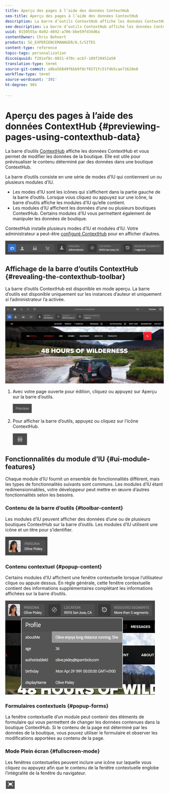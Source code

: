 ```yaml
---
title: Aperçu des pages à l’aide des données ContextHub
seo-title: Aperçu des pages à l’aide des données ContextHub
description: La barre d’outils ContextHub affiche les données ContextHub, vous permet de modifier les données de la boutique, et se révèle utile pour prévisualiser le contenu.
seo-description: La barre d’outils ContextHub affiche les données ContextHub, vous permet de modifier les données de la boutique, et se révèle utile pour prévisualiser le contenu.
uuid: 0150555a-0a92-4692-a706-bbe59fd34d6a
contentOwner: Chris Bohnert
products: SG_EXPERIENCEMANAGER/6.5/SITES
content-type: reference
topic-tags: personalization
discoiquuid: f281ef8c-0831-470c-acb7-189f20452a50
translation-type: tm+mt
source-git-commit: a8ba56849f6bb9f0cf6571fc51f4b5cae71620e0
workflow-type: tm+mt
source-wordcount: '391'
ht-degree: 96%

---
```



# Aperçu des pages à l’aide des données ContextHub {#previewing-pages-using-contexthub-data}

La barre d’outils [ContextHub](/help/sites-developing/contexthub.md) affiche les données ContextHub et vous permet de modifier les données de la boutique. Elle est utile pour prévisualiser le contenu déterminé par des données dans une boutique ContextHub.

La barre d’outils consiste en une série de modes d’IU qui contiennent un ou plusieurs modules d’IU.

* Les modes d’IU sont les icônes qui s’affichent dans la partie gauche de la barre d’outils. Lorsque vous cliquez ou appuyez sur une icône, la barre d’outils affiche les modules d’IU qu’elle contient.
* Les modules d’IU affichent les données d’une ou plusieurs boutiques ContextHub. Certains modules d’IU vous permettent également de manipuler les données de boutique.

ContextHub installe plusieurs modes d’IU et modules d’IU. Votre administrateur a peut-être [configuré ContextHub](/help/sites-developing/ch-configuring.md) pour en afficher d’autres.

![screen_shot_2018-03-23at093446](assets/screen_shot_2018-03-23at093446.png)

## Affichage de la barre d’outils ContextHub {#revealing-the-contexthub-toolbar}

La barre d’outils ContextHub est disponible en mode aperçu. La barre d’outils est disponible uniquement sur les instances d’auteur et uniquement si l’administrateur l’a activée.

![screen_shot_2018-03-23at093730](assets/screen_shot_2018-03-23at093730.png)

1. Avec votre page ouverte pour édition, cliquez ou appuyez sur Aperçu sur la barre d’outils.

   ![chlimage_1-219](assets/chlimage_1-219.png)

1. Pour afficher la barre d’outils, appuyez ou cliquez sur l’icône ContextHub.

   ![](do-not-localize/screen_shot_2018-03-23at093621.png)

## Fonctionnalités du module d’IU {#ui-module-features}

Chaque module d’IU fournit un ensemble de fonctionnalités différent, mais les types de fonctionnalités suivants sont communs. Les modules d’IU étant redimensionnables, votre développeur peut mettre en œuvre d’autres fonctionnalités selon les besoins.

### Contenu de la barre d’outils   {#toolbar-content}

Les modules d’IU peuvent afficher des données d’une ou de plusieurs boutiques ContextHub sur la barre d’outils. Les modules d’IU utilisent une icône et un titre pour s’identifier.

![screen_shot_2018-03-23at093936](assets/screen_shot_2018-03-23at093936.png)

### Contenu contextuel {#popup-content}

Certains modules d’IU affichent une fenêtre contextuelle lorsque l’utilisateur clique ou appuie dessus. En règle générale, cette fenêtre contextuelle contient des informations supplémentaires complétant les informations affichées sur la barre d’outils.

![screen_shot_2018-03-23at094003](assets/screen_shot_2018-03-23at094003.png)

### Formulaires contextuels {#popup-forms}

La fenêtre contextuelle d’un module peut contenir des éléments de formulaire qui vous permettent de changer les données contenues dans la boutique ContextHub. Si le contenu de la page est déterminé par les données de la boutique, vous pouvez utiliser le formulaire et observer les modifications apportées au contenu de la page.

### Mode Plein écran   {#fullscreen-mode}

Les fenêtres contextuelles peuvent inclure une icône sur laquelle vous cliquez ou appuyez afin que le contenu de la fenêtre contextuelle englobe l’intégralité de la fenêtre du navigateur.

![](do-not-localize/chlimage_1-18.png)

